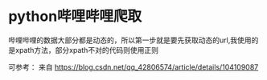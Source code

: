 # python哔哩哔哩爬取

哔哩哔哩的数据大部分都是动态的，所以第一步就是要先获取动态的url,我使用的是xpath方法，部分xpath不对的代码则使用正则

可参考：
来自 <https://blog.csdn.net/qq_42806574/article/details/104109087>
